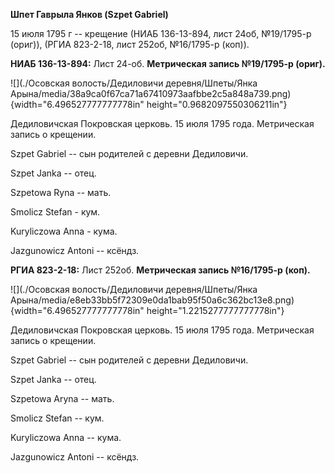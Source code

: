 **Шпет Гаврыла Янков (Szpet Gabriel)**

15 июля 1795 г -- крещение (НИАБ 136-13-894, лист 24об, №19/1795-р
(ориг)), (РГИА 823-2-18, лист 252об, №16/1795-р (коп)).

**НИАБ 136-13-894:** Лист 24-об. **Метрическая запись №19/1795-р
(ориг).**

![](./Осовская волость/Дедиловичи деревня/Шпеты/Янка Арына/media/38a9ca0f67ca71a67410973aafbbe2c5a848a739.png){width="6.496527777777778in"
height="0.9682097550306211in"}

Дедиловичская Покровская церковь. 15 июля 1795 года. Метрическая запись
о крещении.

Szpet Gabriel -- сын родителей с деревни Дедиловичи.

Szpet Janka -- отец.

Szpetowa Ryna -- мать.

Smolicz Stefan - кум.

Kuryliczowa Anna - кума.

Jazgunowicz Antoni -- ксёндз.

**РГИА 823-2-18:** Лист 252об. **Метрическая запись №16/1795-р (коп).**

![](./Осовская волость/Дедиловичи деревня/Шпеты/Янка Арына/media/e8eb33bb5f72309e0da1bab95f50a6c362bc13e8.png){width="6.496527777777778in"
height="1.2215277777777778in"}

Дедиловичская Покровская церковь. 15 июля 1795 года. Метрическая запись
о крещении.

Szpet Gabriel -- сын родителей с деревни Дедиловичи.

Szpet Janka -- отец.

Szpetowa Aryna -- мать.

Smolicz Stefan -- кум.

Kuryliczowa Anna -- кума.

Jazgunowicz Antoni -- ксёндз.
